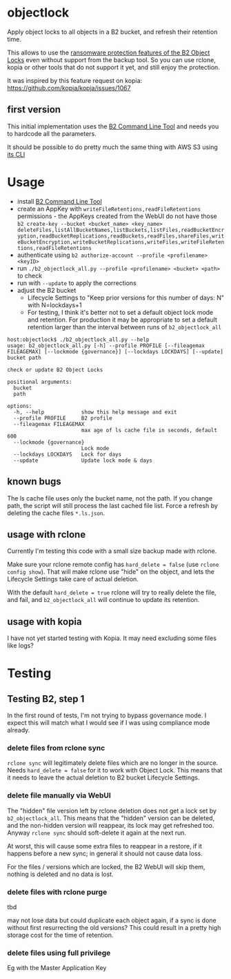 # objectlock
Apply object locks to all objects in a B2 bucket, and refresh their retention time.

This allows to use the [ransomware protection features of the B2 Object Locks](https://www.backblaze.com/blog/object-lock-101-protecting-data-from-ransomware/)
even without support from the backup tool. 
So you can use rclone, kopia or other tools that do not support it yet, and still enjoy the protection.

It was inspired by this feature request on kopia: https://github.com/kopia/kopia/issues/1067

## first version
This initial implementation uses the [B2 Command Line Tool](https://github.com/Backblaze/B2_Command_Line_Tool)
and needs you to hardcode all the parameters.

It should be possible to do pretty much the same thing with AWS S3 using [its CLI](https://docs.aws.amazon.com/cli/latest/reference/s3api/put-object-retention.html)

# Usage
* install [B2 Command Line Tool](https://github.com/Backblaze/B2_Command_Line_Tool)
* create an AppKey with `writeFileRetentions,readFileRetentions` permissions - the AppKeys created from the WebUI do not have those
  `b2 create-key --bucket <bucket_name> <key_name> deleteFiles,listAllBucketNames,listBuckets,listFiles,readBucketEncryption,readBucketReplications,readBuckets,readFiles,shareFiles,writeBucketEncryption,writeBucketReplications,writeFiles,writeFileRetentions,readFileRetentions`
* authenticate using 
  `b2 authorize-account --profile <profilename> <keyID>`
* run `./b2_objectlock_all.py --profile <profilename> <bucket> <path>` to check
* run with `--update` to apply the corrections
* adjust the B2 bucket 
  * Lifecycle Settings to
    "Keep prior versions for this number of days: N" with N=lockdays+1
  * For testing, I think it's better not to set a default object lock mode and retention. 
    For production it may be appropriate to set a default retention larger than the interval between runs of `b2_objectlock_all`

```
host:objectlock$ ./b2_objectlock_all.py --help
usage: b2_objectlock_all.py [-h] --profile PROFILE [--fileagemax FILEAGEMAX] [--lockmode {governance}] [--lockdays LOCKDAYS] [--update] bucket path

check or update B2 Object Locks

positional arguments:
  bucket
  path

options:
  -h, --help            show this help message and exit
  --profile PROFILE     B2 profile
  --fileagemax FILEAGEMAX
                        max age of ls cache file in seconds, default 600
  --lockmode {governance}
                        Lock mode
  --lockdays LOCKDAYS   Lock for days
  --update              Update lock mode & days
```

## known bugs
The ls cache file uses only the bucket name, not the path. If you change path, the script will still process the last cached file list. 
Force a refresh by deleting the cache files `*.ls.json`.

## usage with rclone
Currently I'm testing this code with a small size backup made with rclone. 

Make sure your rclone remote config has `hard_delete = false` (use `rclone config show`).
That will make rclone use "hide" on the object, and lets the Lifecycle Settings take care of actual deletion.

With the default `hard_delete = true` rclone will try to really delete the file, and fail, and `b2_objectlock_all` will continue to update its retention.

## usage with kopia
I have not yet started testing with Kopia. It may need excluding some files like logs?

# Testing
## Testing B2, step 1
In the first round of tests, I'm not trying to bypass governance mode.
I expect this will match what I would see if I was using compliance mode already.

### delete files from rclone sync
`rclone sync` will legitimately delete files which are no longer in the source. Needs `hard_delete = false` for it to work with Object Lock.
This means that it needs to leave the actual deletion to B2 bucket Lifecycle Settings.

### delete file manually via WebUI
The "hidden" file version left by rclone deletion does not get a lock set by `b2_objectlock_all`.
This means that the "hidden" version can be deleted, and the non-hidden version will reappear, its lock may get refreshed too.
Anyway `rclone sync` should soft-delete it again at the next run. 

At worst, this will cause some extra files to reappear in a restore, if it happens before a new sync; in general it should not cause data loss.

For the files / versions which are locked, the B2 WebUI will skip them, nothing is deleted and no data is lost.

### delete files with rclone purge
tbd

may not lose data but could duplicate each object again, if a sync is done without first resurrecting the old versions?
This could result in a pretty high storage cost for the time of retention.

### delete files using full privilege 
Eg with the Master Application Key
